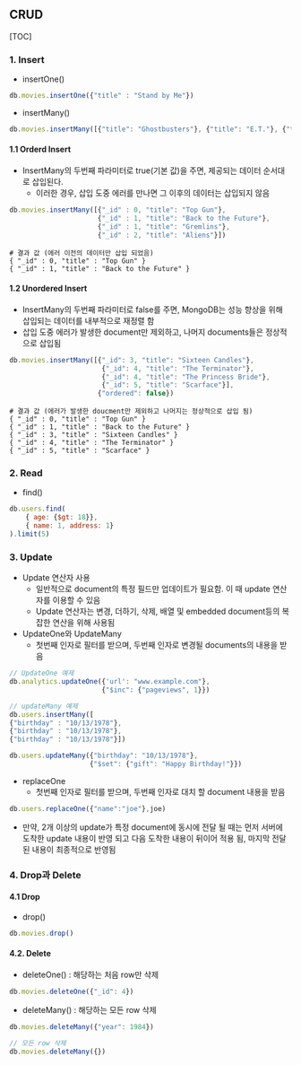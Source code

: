 ##  CRUD

[TOC]

### 1. Insert

- insertOne()

```javascript
db.movies.insertOne({"title" : "Stand by Me"})
```

- insertMany()

```javascript
db.movies.insertMany([{"title": "Ghostbusters"}, {"title": "E.T."}, {"title": "Blade Runner"}])
```

#### 1.1 Orderd Insert

- InsertMany의 두번째 파라미터로 true(기본 값)을 주면, 제공되는 데이터 순서대로 삽입된다.
  - 이러한 경우, 삽입 도중 에러를 만나면 그 이후의 데이터는 삽입되지 않음

```javascript
db.movies.insertMany([{"_id" : 0, "title": "Top Gun"}, 
                      {"_id" : 1, "title": "Back to the Future"}, 
                      {"_id" : 1, "title": "Gremlins"}, 
                      {"_id" : 2, "title": "Aliens"}])
```

```shell
# 결과 값 (에러 이전의 데이터만 삽입 되었음)
{ "_id" : 0, "title" : "Top Gun" }
{ "_id" : 1, "title" : "Back to the Future" }
```

#### 1.2 Unordered Insert

- InsertMany의 두번째 파라미터로 false를 주면, MongoDB는 성능 향상을 위해 삽입되는 데이터를 내부적으로 재정렬 함
- 삽입 도중 에러가 발생한 document만 제외하고, 나머지 documents들은 정상적으로 삽입됨

```javascript
db.movies.insertMany([{"_id": 3, "title": "Sixteen Candles"},
                       {"_id": 4, "title": "The Terminator"},
                       {"_id": 4, "title": "The Princess Bride"},
                       {"_id": 5, "title": "Scarface"}],
                      {"ordered": false})
```

```shell
# 결과 값 (에러가 발생한 doucment만 제외하고 나머지는 정상적으로 삽입 됨)
{ "_id" : 0, "title" : "Top Gun" }
{ "_id" : 1, "title" : "Back to the Future" }
{ "_id" : 3, "title" : "Sixteen Candles" }
{ "_id" : 4, "title" : "The Terminator" }
{ "_id" : 5, "title" : "Scarface" }
```

### 2. Read

- find()

```javascript
db.users.find(
    { age: {$gt: 18}},
    { name: 1, address: 1}
).limit(5)
```

### 3. Update

- Update 연산자 사용
  - 일반적으로 document의 특정 필드만 업데이트가 필요함. 이 때 update 연산자를 이용할 수 있음
  - Update 연산자는 변경, 더하기, 삭제, 배열 및 embedded document등의 복잡한 연산을 위해 사용됨
- UpdateOne와 UpdateMany
  - 첫번째 인자로 필터를 받으며, 두번째 인자로 변경될 documents의 내용을 받음

```javascript
// UpdateOne 예제
db.analytics.updateOne({'url': "www.example.com"},
                       {"$inc": {"pageviews", 1}})
```

```javascript
// updateMany 예제
db.users.insertMany([
{"birthday" : "10/13/1978"},
{"birthday" : "10/13/1978"},
{"birthday" : "10/13/1978"}])

db.users.updateMany({"birthday": "10/13/1978"},
                    {"$set": {"gift": "Happy Birthday!"}})
```

- replaceOne
  - 첫번째 인자로 필터를 받으며, 두번째 인자로 대치 할 document 내용을 받음

```javascript
db.users.replaceOne({"name":"joe"},joe)
```

- 만약, 2개 이상의 update가 특정 document에 동시에 전달 될 때는 먼저 서버에 도착한 update 내용이 반영 되고 다음 도착한 내용이 뒤이어 적용 됨, 마지막 전달된 내용이 최종적으로 반영됨

### 4. Drop과 Delete

#### 4.1 Drop

- drop()

```javascript
db.movies.drop()
```

#### 4.2. Delete

- deleteOne() : 해당하는 처음 row만 삭제

```javascript
db.movies.deleteOne({"_id": 4})
```

- deleteMany() : 해당하는 모든 row 삭제

```javascript
db.movies.deleteMany({"year": 1984})
```

```javascript
// 모든 row 삭제
db.movies.deleteMany({})
```

### 